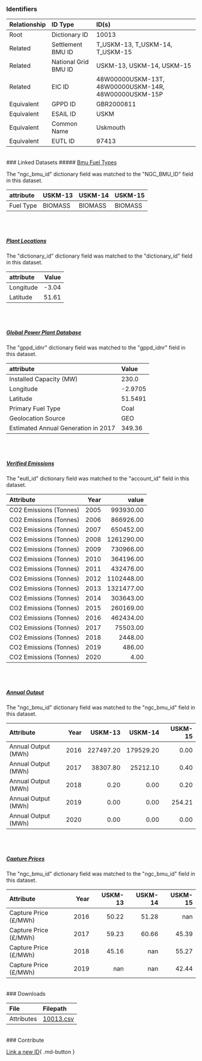 ### Identifiers

| Relationship   | ID Type              | ID(s)                                                |
|:---------------|:---------------------|:-----------------------------------------------------|
| Root           | Dictionary ID        | 10013                                                |
| Related        | Settlement BMU ID    | T_USKM-13, T_USKM-14, T_USKM-15                      |
| Related        | National Grid BMU ID | USKM-13, USKM-14, USKM-15                            |
| Related        | EIC ID               | 48W00000USKM-13T, 48W00000USKM-14R, 48W00000USKM-15P |
| Equivalent     | GPPD ID              | GBR2000811                                           |
| Equivalent     | ESAIL ID             | USKM                                                 |
| Equivalent     | Common Name          | Uskmouth                                             |
| Equivalent     | EUTL ID              | 97413                                                |

<br>
### Linked Datasets
##### <a href="https://osuked.github.io/Power-Station-Dictionary/datasets/bmu-fuel-types">Bmu Fuel Types</a>



The "ngc_bmu_id" dictionary field was matched to the "NGC_BMU_ID" field in this dataset.

| attribute   | USKM-13   | USKM-14   | USKM-15   |
|:------------|:----------|:----------|:----------|
| Fuel Type   | BIOMASS   | BIOMASS   | BIOMASS   |

<br><br>
##### <a href="https://osuked.github.io/Power-Station-Dictionary/datasets/plant-locations">Plant Locations</a>



The "dictionary_id" dictionary field was matched to the "dictionary_id" field in this dataset.

| attribute   |   Value |
|:------------|--------:|
| Longitude   |   -3.04 |
| Latitude    |   51.61 |

<br><br>
##### <a href="https://osuked.github.io/Power-Station-Dictionary/datasets/global-power-plant-database">Global Power Plant Database</a>



The "gppd_idnr" dictionary field was matched to the "gppd_idnr" field in this dataset.

| attribute                           | Value   |
|:------------------------------------|:--------|
| Installed Capacity (MW)             | 230.0   |
| Longitude                           | -2.9705 |
| Latitude                            | 51.5491 |
| Primary Fuel Type                   | Coal    |
| Geolocation Source                  | GEO     |
| Estimated Annual Generation in 2017 | 349.36  |

<br><br>
##### <a href="https://osuked.github.io/Power-Station-Dictionary/datasets/verified-emissions">Verified Emissions</a>



The "eutl_id" dictionary field was matched to the "account_id" field in this dataset.

| Attribute              |   Year |      value |
|:-----------------------|-------:|-----------:|
| CO2 Emissions (Tonnes) |   2005 |  993930.00 |
| CO2 Emissions (Tonnes) |   2006 |  866926.00 |
| CO2 Emissions (Tonnes) |   2007 |  650452.00 |
| CO2 Emissions (Tonnes) |   2008 | 1261290.00 |
| CO2 Emissions (Tonnes) |   2009 |  730966.00 |
| CO2 Emissions (Tonnes) |   2010 |  364196.00 |
| CO2 Emissions (Tonnes) |   2011 |  432476.00 |
| CO2 Emissions (Tonnes) |   2012 | 1102448.00 |
| CO2 Emissions (Tonnes) |   2013 | 1321477.00 |
| CO2 Emissions (Tonnes) |   2014 |  303643.00 |
| CO2 Emissions (Tonnes) |   2015 |  260169.00 |
| CO2 Emissions (Tonnes) |   2016 |  462434.00 |
| CO2 Emissions (Tonnes) |   2017 |   75503.00 |
| CO2 Emissions (Tonnes) |   2018 |    2448.00 |
| CO2 Emissions (Tonnes) |   2019 |     486.00 |
| CO2 Emissions (Tonnes) |   2020 |       4.00 |

<br><br>
##### <a href="https://osuked.github.io/Power-Station-Dictionary/datasets/annual-output">Annual Output</a>



The "ngc_bmu_id" dictionary field was matched to the "ngc_bmu_id" field in this dataset.

| Attribute           |   Year |   USKM-13 |   USKM-14 |   USKM-15 |
|:--------------------|-------:|----------:|----------:|----------:|
| Annual Output (MWh) |   2016 | 227497.20 | 179529.20 |      0.00 |
| Annual Output (MWh) |   2017 |  38307.80 |  25212.10 |      0.40 |
| Annual Output (MWh) |   2018 |      0.20 |      0.00 |      0.20 |
| Annual Output (MWh) |   2019 |      0.00 |      0.00 |    254.21 |
| Annual Output (MWh) |   2020 |      0.00 |      0.00 |      0.00 |

<br><br>
##### <a href="https://osuked.github.io/Power-Station-Dictionary/datasets/capture-prices">Capture Prices</a>



The "ngc_bmu_id" dictionary field was matched to the "ngc_bmu_id" field in this dataset.

| Attribute             |   Year |   USKM-13 |   USKM-14 |   USKM-15 |
|:----------------------|-------:|----------:|----------:|----------:|
| Capture Price (£/MWh) |   2016 |     50.22 |     51.28 |    nan    |
| Capture Price (£/MWh) |   2017 |     59.23 |     60.66 |     45.39 |
| Capture Price (£/MWh) |   2018 |     45.16 |    nan    |     55.27 |
| Capture Price (£/MWh) |   2019 |    nan    |    nan    |     42.44 |


<br>
### Downloads


| File       | Filepath                                                                              |
|:-----------|:--------------------------------------------------------------------------------------|
| Attributes | [10013.csv](https://osuked.github.io/Power-Station-Dictionary/object_attrs/10013.csv) |


<br>
### Contribute

[Link a new ID](https://docs.google.com/forms/d/e/1FAIpQLSc5jRsQ7NgiLLXbwo9PUdwTQyuqbRwThltG56-o6NVSe7E_nw/viewform?usp=pp_url&entry.251912331=10013){ .md-button }